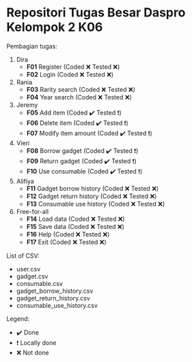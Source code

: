 # Repositori Tugas Besar Daspro Kelompok 2 K06

Pembagian tugas:
1. Dira
   * __F01__ Register (Coded :x: Tested :x:)
   * __F02__ Login (Coded :x: Tested :x:)
2. Rania
   * __F03__ Rarity search (Coded :x: Tested :x:)
   * __F04__ Year search (Coded :x: Tested :x:)
3. Jeremy
   * __F05__ Add item (Coded :heavy_check_mark: Tested :exclamation:)
   * __F06__ Delete item (Coded :heavy_check_mark: Tested :exclamation:)
   * __F07__ Modify item amount (Coded :heavy_check_mark: Tested :exclamation:)
4. Vieri
   * __F08__ Borrow gadget (Coded :heavy_check_mark: Tested :exclamation:)
   * __F09__ Return gadget (Coded :heavy_check_mark: Tested :exclamation:)
   * __F10__ Use consumable (Coded :heavy_check_mark: Tested :exclamation:)
5. Alifiya
   * __F11__ Gadget borrow history (Coded :x: Tested :x:)
   * __F12__ Gadget return history (Coded :x: Tested :x:)
   * __F13__ Consumable use history (Coded :x: Tested :x:)
6. Free-for-all
   * __F14__ Load data (Coded :x: Tested :x:)
   * __F15__ Save data (Coded :x: Tested :x:)
   * __F16__ Help (Coded :x: Tested :x:)
   * __F17__ Exit (Coded :x: Tested :x:)

List of CSV:
* user.csv
* gadget.csv
* consumable.csv
* gadget_borrow_history.csv
* gadget_return_history.csv
* consumable_use_history.csv

Legend:
* :heavy_check_mark: Done
* :exclamation: Locally done
* :x: Not done
